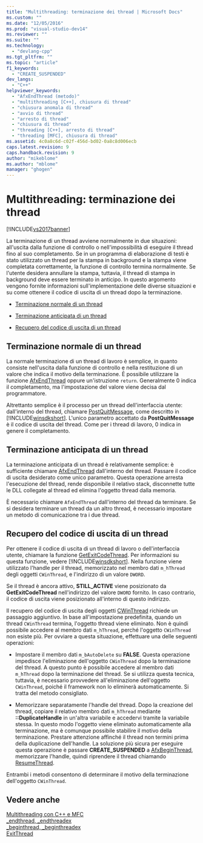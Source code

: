 ```yaml
---
title: "Multithreading: terminazione dei thread | Microsoft Docs"
ms.custom: ""
ms.date: "12/05/2016"
ms.prod: "visual-studio-dev14"
ms.reviewer: ""
ms.suite: ""
ms.technology: 
  - "devlang-cpp"
ms.tgt_pltfrm: ""
ms.topic: "article"
f1_keywords: 
  - "CREATE_SUSPENDED"
dev_langs: 
  - "C++"
helpviewer_keywords: 
  - "AfxEndThread (metodo)"
  - "multithreading [C++], chiusura di thread"
  - "chiusura anomala di thread"
  - "avvio di thread"
  - "arresto di thread"
  - "chiusura di thread"
  - "threading [C++], arresto di thread"
  - "threading [MFC], chiusura di thread"
ms.assetid: 4c0a8c6d-c02f-456d-bd02-0a8c8d006ecb
caps.latest.revision: 9
caps.handback.revision: 9
author: "mikeblome"
ms.author: "mblome"
manager: "ghogen"
---
```

# Multithreading: terminazione dei thread
[!INCLUDE[vs2017banner](../assembler/inline/includes/vs2017banner.md)]

La terminazione di un thread avviene normalmente in due situazioni: all'uscita dalla funzione di controllo o nell'impossibilità di eseguire il thread fino al suo completamento.  Se in un programma di elaborazione di testi è stato utilizzato un thread per la stampa in background e la stampa viene completata correttamente, la funzione di controllo termina normalmente.  Se l'utente desidera annullare la stampa, tuttavia, il thread di stampa in background deve essere terminato in anticipo.  In questo argomento vengono fornite informazioni sull'implementazione delle diverse situazioni e su come ottenere il codice di uscita di un thread dopo la terminazione.  
  
-   [Terminazione normale di un thread](#_core_normal_thread_termination)  
  
-   [Terminazione anticipata di un thread](#_core_premature_thread_termination)  
  
-   [Recupero del codice di uscita di un thread](#_core_retrieving_the_exit_code_of_a_thread)  
  
##  <a name="_core_normal_thread_termination"></a> Terminazione normale di un thread  
 La normale terminazione di un thread di lavoro è semplice, in quanto consiste nell'uscita dalla funzione di controllo e nella restituzione di un valore che indica il motivo della terminazione.  È possibile utilizzare la funzione [AfxEndThread](../Topic/AfxEndThread.md) oppure un'istruzione `return`.  Generalmente 0 indica il completamento, ma l'impostazione del valore viene decisa dal programmatore.  
  
 Altrettanto semplice è il processo per un thread dell'interfaccia utente: dall'interno del thread, chiamare [PostQuitMessage](http://msdn.microsoft.com/library/windows/desktop/ms644945), come descritto in [!INCLUDE[winsdkshort](../atl/reference/includes/winsdkshort_md.md)].  L'unico parametro accettato da **PostQuitMessage** è il codice di uscita del thread.  Come per i thread di lavoro, 0 indica in genere il completamento.  
  
##  <a name="_core_premature_thread_termination"></a> Terminazione anticipata di un thread  
 La terminazione anticipata di un thread è relativamente semplice: è sufficiente chiamare [AfxEndThread](../Topic/AfxEndThread.md) dall'interno del thread.  Passare il codice di uscita desiderato come unico parametro.  Questa operazione arresta l'esecuzione del thread, rende disponibile il relativo stack, disconnette tutte le DLL collegate al thread ed elimina l'oggetto thread dalla memoria.  
  
 È necessario chiamare `AfxEndThread` dall'interno del thread da terminare.  Se si desidera terminare un thread da un altro thread, è necessario impostare un metodo di comunicazione tra i due thread.  
  
##  <a name="_core_retrieving_the_exit_code_of_a_thread"></a> Recupero del codice di uscita di un thread  
 Per ottenere il codice di uscita di un thread di lavoro o dell'interfaccia utente, chiamare la funzione [GetExitCodeThread](http://msdn.microsoft.com/library/windows/desktop/ms683190).  Per informazioni su questa funzione, vedere [!INCLUDE[winsdkshort](../atl/reference/includes/winsdkshort_md.md)].  Nella funzione viene utilizzato l'handle per il thread, memorizzato nel membro dati `m_hThread` degli oggetti `CWinThread`, e l'indirizzo di un valore `DWORD`.  
  
 Se il thread è ancora attivo, **STILL\_ACTIVE** viene posizionato da **GetExitCodeThread** nell'indirizzo del valore `DWORD` fornito. In caso contrario, il codice di uscita viene posizionato all'interno di questo indirizzo.  
  
 Il recupero del codice di uscita degli oggetti [CWinThread](../mfc/reference/cwinthread-class.md) richiede un passaggio aggiuntivo.  In base all'impostazione predefinita, quando un thread `CWinThread` termina, l'oggetto thread viene eliminato.  Non è quindi possibile accedere al membro dati `m_hThread`, perché l'oggetto `CWinThread` non esiste più.  Per ovviare a questa situazione, effettuare una delle seguenti operazioni:  
  
-   Impostare il membro dati `m_bAutoDelete` su **FALSE**.  Questa operazione impedisce l'eliminazione dell'oggetto `CWinThread` dopo la terminazione del thread.  A questo punto è possibile accedere al membro dati `m_hThread` dopo la terminazione del thread.  Se si utilizza questa tecnica, tuttavia, è necessario provvedere all'eliminazione dell'oggetto `CWinThread`, poiché il framework non lo eliminerà automaticamente.  Si tratta del metodo consigliato.  
  
-   Memorizzare separatamente l'handle del thread.  Dopo la creazione del thread, copiare il relativo membro dati `m_hThread` mediante **::DuplicateHandle** in un'altra variabile e accedervi tramite la variabile stessa.  In questo modo l'oggetto viene eliminato automaticamente alla terminazione, ma è comunque possibile stabilire il motivo della terminazione.  Prestare attenzione affinché il thread non termini prima della duplicazione dell'handle.  La soluzione più sicura per eseguire questa operazione è passare **CREATE\_SUSPENDED** a [AfxBeginThread](../Topic/AfxBeginThread.md), memorizzare l'handle, quindi riprendere il thread chiamando [ResumeThread](../Topic/CWinThread::ResumeThread.md).  
  
 Entrambi i metodi consentono di determinare il motivo della terminazione dell'oggetto `CWinThread`.  
  
## Vedere anche  
 [Multithreading con C\+\+ e MFC](../parallel/multithreading-with-cpp-and-mfc.md)   
 [\_endthread, \_endthreadex](../c-runtime-library/reference/endthread-endthreadex.md)   
 [\_beginthread, \_beginthreadex](../c-runtime-library/reference/beginthread-beginthreadex.md)   
 [ExitThread](http://msdn.microsoft.com/library/windows/desktop/ms682659)